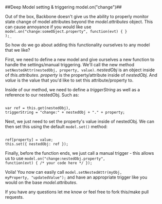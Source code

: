 ##Deep Model setting & triggering model.on("change")##

Out of the box, Backbone doesn't give us the ability to properly monitor state change of model attributes beyond the *model.attributes* object. This can cause annoyance if you would like use <code>model.on("change:someObject.property", function(evt) { } );_</code>

So how do we go about adding this functionality ourselves to any model that we like? 

First, we need to define a new model and give ourselves a new function to handle the settings/manual triggering. We'll call the new method <code>setNestedAttr(nestedObj, property, value)</code>. *nestedObj* is an object inside of *this.attributes*. *property* is the property/attribute inside of *nestedObj*. And *value* is the value that you'd like to set this attribute/property to.

Inside of our method, we need to define a *triggerString* as well as a reference to our nestedObj. Such as:

<code>
var ref = this.get(nestedObj),
triggerString = "change:" + nestedObj + "." + property;
</code>

Next, we just need to set the property's value inside of nestedObj. We can then set this using the default <code>model.set()</code> method:

<code>
ref[property] = value;
this.set({ nestedObj: ref });
</code>

Finally, before the function ends, we just call a manual trigger - this allows us to use <code>model.on("change:nestedObj.property", function(evt) { /* your code here */ });</code>

Voila! You now can easily call <code>model.setNestedAttr(myObj, myProperty, "updatedValue");</code> and have an appropriate trigger like you would on the base _model.attributes_.

If you have any questions let me know or feel free to fork this/make pull requests.